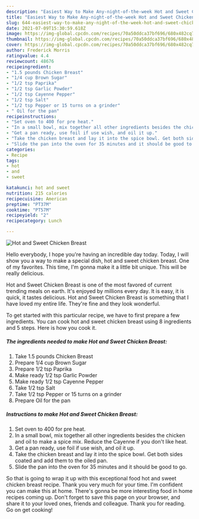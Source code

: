 ```yaml
---
description: "Easiest Way to Make Any-night-of-the-week Hot and Sweet Chicken Breast"
title: "Easiest Way to Make Any-night-of-the-week Hot and Sweet Chicken Breast"
slug: 644-easiest-way-to-make-any-night-of-the-week-hot-and-sweet-chicken-breast
date: 2021-07-09T15:30:59.618Z
image: https://img-global.cpcdn.com/recipes/70a50ddca37bf696/680x482cq70/hot-and-sweet-chicken-breast-recipe-main-photo.jpg
thumbnail: https://img-global.cpcdn.com/recipes/70a50ddca37bf696/680x482cq70/hot-and-sweet-chicken-breast-recipe-main-photo.jpg
cover: https://img-global.cpcdn.com/recipes/70a50ddca37bf696/680x482cq70/hot-and-sweet-chicken-breast-recipe-main-photo.jpg
author: Frederick Morris
ratingvalue: 4.4
reviewcount: 48676
recipeingredient:
- "1.5 pounds Chicken Breast"
- "1/4 cup Brown Sugar"
- "1/2 tsp Paprika"
- "1/2 tsp Garlic Powder"
- "1/2 tsp Cayenne Pepper"
- "1/2 tsp Salt"
- "1/2 tsp Pepper or 15 turns on a grinder"
- " Oil for the pan"
recipeinstructions:
- "Set oven to 400 for pre heat."
- "In a small bowl, mix together all other ingredients besides the chicken and oil to make a spice mix. Reduce the Cayenne if you don&#39;t like heat."
- "Get a pan ready, use foil if use wish, and oil it up."
- "Take the chicken breast and lay it into the spice bowl. Get both sides coated and add them to the oiled pan."
- "Slide the pan into the oven for 35 minutes and it should be good to go."
categories:
- Recipe
tags:
- hot
- and
- sweet

katakunci: hot and sweet 
nutrition: 215 calories
recipecuisine: American
preptime: "PT37M"
cooktime: "PT57M"
recipeyield: "2"
recipecategory: Lunch

---
```



![Hot and Sweet Chicken Breast](https://img-global.cpcdn.com/recipes/70a50ddca37bf696/680x482cq70/hot-and-sweet-chicken-breast-recipe-main-photo.jpg)

Hello everybody, I hope you're having an incredible day today. Today, I will show you a way to make a special dish, hot and sweet chicken breast. One of my favorites. This time, I'm gonna make it a little bit unique. This will be really delicious.

Hot and Sweet Chicken Breast is one of the most favored of current trending meals on earth. It's enjoyed by millions every day. It is easy, it is quick, it tastes delicious. Hot and Sweet Chicken Breast is something that I have loved my entire life. They're fine and they look wonderful.




To get started with this particular recipe, we have to first prepare a few ingredients. You can cook hot and sweet chicken breast using 8 ingredients and 5 steps. Here is how you cook it.

<!--inarticleads1-->

##### The ingredients needed to make Hot and Sweet Chicken Breast:

1. Take 1.5 pounds Chicken Breast
1. Prepare 1/4 cup Brown Sugar
1. Prepare 1/2 tsp Paprika
1. Make ready 1/2 tsp Garlic Powder
1. Make ready 1/2 tsp Cayenne Pepper
1. Take 1/2 tsp Salt
1. Take 1/2 tsp Pepper or 15 turns on a grinder
1. Prepare  Oil for the pan




<!--inarticleads2-->

##### Instructions to make Hot and Sweet Chicken Breast:

1. Set oven to 400 for pre heat.
1. In a small bowl, mix together all other ingredients besides the chicken and oil to make a spice mix. Reduce the Cayenne if you don&#39;t like heat.
1. Get a pan ready, use foil if use wish, and oil it up.
1. Take the chicken breast and lay it into the spice bowl. Get both sides coated and add them to the oiled pan.
1. Slide the pan into the oven for 35 minutes and it should be good to go.




So that is going to wrap it up with this exceptional food hot and sweet chicken breast recipe. Thank you very much for your time. I'm confident you can make this at home. There's gonna be more interesting food in home recipes coming up. Don't forget to save this page on your browser, and share it to your loved ones, friends and colleague. Thank you for reading. Go on get cooking!
